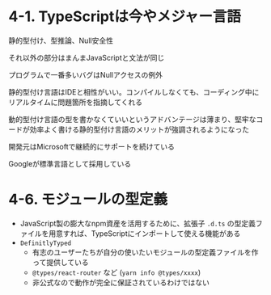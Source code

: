 # 4-1. TypeScriptは今やメジャー言語

静的型付け、型推論、Null安全性

それ以外の部分はまんまJavaScriptと文法が同じ

プログラムで一番多いバグはNullアクセスの例外

静的型付け言語はIDEと相性がいい。コンパイルしなくても、コーディング中にリアルタイムに問題箇所を指摘してくれる

動的型付け言語の型を書かなくていいというアドバンテージは薄まり、堅牢なコードが効率よく書ける静的型付け言語のメリットが強調されるようになった

開発元はMicrosoftで継続的にサポートを続けている

Googleが標準言語として採用している

# 4-6. モジュールの型定義
- JavaScript製の膨大なnpm資産を活用するために、拡張子 `.d.ts` の型定義ファイルを用意すれば、TypeScriptにインポートして使える機能がある
- `DefinitlyTyped`
  - 有志のユーザーたちが自分の使いたいモジュールの型定義ファイルを作って提供している
  - `@types/react-router` など (`yarn info @types/xxxx`)
  - 非公式なので動作が完全に保証されているわけではない